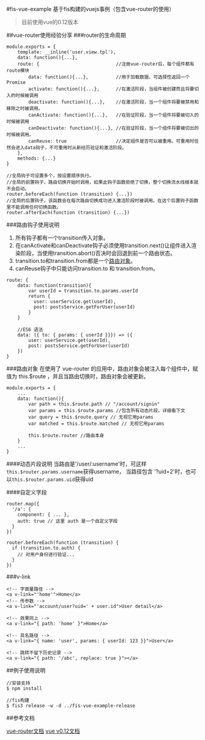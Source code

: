 #fis-vue-example
基于fis构建的vuejs事例（包含vue-router的使用）

> 目前使用vue的0.12版本

##vue-router使用经验分享
###router的生命周期

```
module.exports = {
    template: __inline('user.view.tpl'),
    data: function(){...},
    route: {                            //注册vue-router后，每个组件都有route模块
        data: function(){...},          //用于加载数据，可选择性返回一个Promise
        activate: function(){...},      //在激活阶段，当组件被创建而且将要切入的时候被调用
        deactivate: function(){...},    //在激活阶段，当一个组件将要被禁用和移除之时被调用。
        canActivate: function(){...},   //在验证阶段，当一个组件将要被切入的时候被调用
        canDeactivate: function(){...}, //在验证阶段，当一个组件将要被切出的时候被调用。
        canReuse: true                  //决定组件是否可以被重用。可重用时任然会进入data钩子，不可重用时从新经历验证和激活阶段。
    },
    methods: {...}
}

//全局钩子可设置多个，按设置顺序执行。
//全局的前置钩子，路由切换开始时调用，如果此钩子函数拒绝了切换，整个切换流水线根本就不会启动。
router.beforeEach(function (transition) {...})
//全局的后置钩子，该函数会在每次路由切换成功进入激活阶段时被调用。在这个后置钩子函数里不能调用任何切换函数。
router.afterEach(function (transition) {...})
```

###路由钩子使用说明

1. 所有钩子都有一个transition传入对象。
2. 在canActivate和canDeactivate钩子必须使用transition.next()让组件进入渲染阶段，当使用transition.abort()否决时会回退到前一个路由状态。
3. transition.to和transition.from都是一个[路由对象](#_2)。
4. canReuse钩子中只能访问transition.to 和 transition.from。

```
route: {
    data: function(transition){
        var userId = transition.to.params.userId
        return {
          user: userService.get(userId),
          post: postsService.getForUser(userId)
        }
    }
    
    //ES6 语法
    data: ({ to: { params: { userId }}}) => ({
        user: userService.get(userId),
        post: postsService.getForUser(userId)
    })
}
```

###路由对象
在使用了 vue-router 的应用中，路由对象会被注入每个组件中，赋值为 this.$route ，并且当路由切换时，路由对象会被更新。

```
module.exports = {
    ...
    data: function(){
        var path = this.$route.path // "/account/signin"
        var params = this.$route.params //包含所有动态片段，详细看下文
        var query = this.$route.query // 无视它用params
        var matched = this.$route.matched // 无视它用params

        this.$route.router //路由本身
    }
    ...
}

```

####动态片段说明
当路由是'/user/:username'时，可这样`this.$router.params.username`获得username，
当路径包含 '?uid=2'时，也可以`this.$router.params.uid`获得uid

####自定义字段
```
router.map({
  '/a': {
    component: { ... },
    auth: true // 这里 auth 是一个自定义字段
  }
})

router.beforeEach(function (transition) {
  if (transition.to.auth) {
    // 对用户身份进行验证...
  }
})
```

###v-link
```
<!-- 字面量路径 -->
<a v-link="'home'">Home</a>
<!-- 传参数 -->
<a v-link="'account/user?uid=' + user.id">User detail</a>

<!-- 效果同上 -->
<a v-link="{ path: 'home' }">Home</a>

<!-- 具名路径 -->
<a v-link="{ name: 'user', params: { userId: 123 }}">User</a>

<!-- 跳转不留下历史记录 -->
<a v-link="{ path: '/abc', replace: true }"></a>
```


##例子使用说明

```
//安装支持
$ npm install

//fis构建
$ fis3 release -w -d ../fis-vue-example-release

```

##参考文档

[vue-router文档](http://vuejs.github.io/vue-router/zh-cn/index.html)
[vue v0.12文档](http://cn.vuejs.org/)